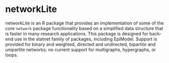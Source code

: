# networkLite

networkLite is an R package that provides an implementation of some of the core `network` package 
functionality based on a simplified data structure that is faster in many research applications. 
This package is designed for back-end use in the statnet family of packages, including EpiModel. 
Support is provided for binary and weighted, directed and undirected, bipartite and unipartite 
networks; no current support for multigraphs, hypergraphs, or loops.
